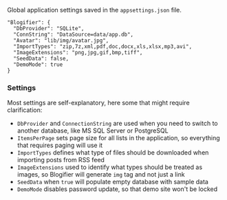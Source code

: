 Global application settings saved in the `appsettings.json` file.

```
"Blogifier": {
  "DbProvider": "SQLite",
  "ConnString": "DataSource=data/app.db",
  "Avatar": "lib/img/avatar.jpg",
  "ImportTypes": "zip,7z,xml,pdf,doc,docx,xls,xlsx,mp3,avi",
  "ImageExtensions": "png,jpg,gif,bmp,tiff",
  "SeedData": false,
  "DemoMode": true
}
```

### Settings

Most settings are self-explanatory, here some that might require clarification:

* `DbProvider` and `ConnectionString` are used when you need to switch to another database, like MS SQL Server or PostgreSQL
* `ItemsPerPage` sets page size for all lists in the application, so everything that requires paging will use it
* `ImportTypes` defines what type of files should be downloaded when importing posts from RSS feed
* `ImageExtensions` used to identify what types should be treated as images, so Blogifier will generate `img` tag and not just a link
* `SeedData` when `true` will populate empty database with sample data
* `DemoMode` disables password update, so that demo site won't be locked